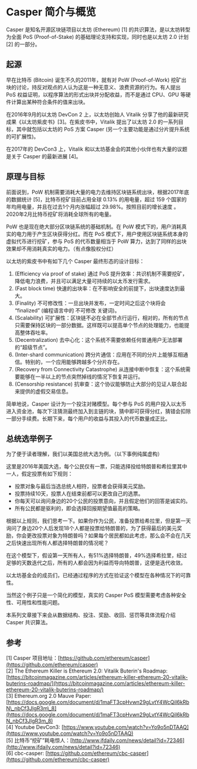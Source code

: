 # Casper 简介与概览

Casper 是知名开源区块链项目以太坊 \(Ethereum\) \[1\] 的共识算法，是以太坊转型为全面 PoS \(Proof-of-Stake\) 的基础理论支持和实现，同时也是以太坊 2.0 计划 \[2\] 的一部分。

## 起源

早在比特币 \(Bitcoin\) 诞生不久的2011年，就有对 PoW \(Proof-of-Work\) 挖矿出块的讨论，持反对观点的人认为这是一种无意义、浪费资源的行为。有人提出 PoS 权益证明，以程序算法的形式出块并分配收益，而不是通过 CPU、GPU 等硬件计算出某种符合条件的值来出块。

在2016年9月的以太坊 DevCon 2 上，以太坊创始人 Vitalik 分享了他的最新研究成果《以太坊紫皮书》\[3\]。在紫皮书中，Vitalik 提出了以太坊 2.0 的一系列目标，其中就包括以太坊的 PoS 方案 Casper \(另一个主要功能是通过分片提升系统的可扩展性\)。

在2017年的 DevCon3 上，Vitalik 和以太坊基金会的其他小伙伴也有大量的议题是关于 Casper 的最新进展 \[4\]。

## 原理与目标

前面说到，PoW 机制需要消耗大量的电力去维持区块链系统出块，根据2017年底的数据统计 \[5\]，比特币挖矿目前占用全球 0.13% 的用电量，超过 159 个国家的年均用电量，并且在过去1个月内涨幅超过 29.98%。按照目前的增长速度 。2020年2月比特币挖矿将消耗全球所有的电量。

PoW 也是现在绝大部分区块链系统的基础机制。在 PoW 模式下的，用户消耗真实的电力用于产生区块获得分红。而在 PoS 模式下，用户使用区块链系统本身的虚拟代币进行挖矿，参与 PoS 的代币数量相当于 PoW 算力，达到了同样的出块效果却不用消耗真实的电力。（有点像股权分红）

以太坊的紫皮书中有如下几个 Casper 最终形态的设计目标：

1. \(Efficiency via proof of stake\) 通过 PoS 提升效率：共识机制不需要挖矿，降低电力浪费，并且可以满足大量可持续的以太币发行需求。
2. \(Fast block time\) 快速的出块率：在不影响安全的前提下，出块速度达到最大。
3. \(Finality\) 不可修改性：一旦出块并发布，一定时间之后这个块将会 “finalized” \(编程语言中的 不可修改 关键词\)。
4. \(Scalability\) 可扩展性：区块链不必在全部节点行运行，相对的，所有的节点只需要保持区块的一部分数据。这样既可以提高单个节点的处理能力，也能提高整体吞吐率。
5. \(Decentralization\) 去中心化：这个系统不需要依赖任何普通用户无法部署的“超级节点”。
6. \(Inter-shard communication\) 跨分片通信：应用在不同的分片上能够互相通信。特别的，一个应用能够跨越多个分片存在。
7. \(Recovery from Connectivity Catastrophe\) 从连接中断中恢复：这个系统需要能够在一半以上的节点突然掉线的情况下恢复并运行。
8. \(Censorship resistance\) 抗审查：这个协议能够防止大部分的见证人联合起来提供的虚假交易信息。

简单地说，Casper 设计为一个投注对赌模型。每个参与 PoS 的用户投入以太币进入资金池，每次下注猜测最终加入到主链的块，猜中即可获得分红，猜错会扣除一部分手续费。长期下来，每个用户的收益与其投入的代币数量成正比。

## 总统选举例子

为了便于读者理解，我们以美国总统大选为例。（以下事例纯属虚构）

这里是2016年美国大选，每个公民仅有一票，只能选择投给特朗普和希拉里其中一人，假定投票有如下规则：

* 投票对象与最后当选总统人相符，投票者会获得美元奖励。
* 投票持续10天，投票人在结束前都可以更改自己的选票。
* 你每天可以询问身边的20个公民的投票意向，并且假定他们的回答是诚实的。
* 所有公民都是驱利的，即会选择回报期望值最高的策略。

根据以上规则，我们思考一下。如果你作为公民，准备投票给希拉里，但是第一天询问了身边20个人后发现18个人都是投票给特朗普的，为了获得最后的美元奖励，你会更改投票对象为特朗普吗？如果每个居民都如此考虑，那么会不会在几天之后快速出现所有人都选择特朗普的情况呢？

在这个模型下，假设第一天所有人，有51%选择特朗普，49%选择希拉里，经过足够的天数迭代之后，所有的人都会因为利益而导向特朗普，这便是迭代收敛。

以太坊基金会的成员们，已经通过程序的方式在验证这个模型在各种情况下的可靠性。

当然这个例子只是一个简化的模型，真实的 Casper PoS 模型需要考虑各种安全性、可用性和性能问题。

本系列文章接下来会从数据结构、投注、奖励、收回、惩罚等具体流程介绍 Casper 共识算法。

## 参考

\[1\] Casper 项目地址：[https://github.com/ethereum/casper](https://github.com/ethereum/casper)  
\[2\] The Ethereum Killer is Ethereum 2.0: Vitalik Buterin's Roadmap: [https://bitcoinmagazine.com/articles/ethereum-killer-ethereum-20-vitalik-buterins-roadmap/](https://bitcoinmagazine.com/articles/ethereum-killer-ethereum-20-vitalik-buterins-roadmap/)  
\[3\] Ethereum.org 2.0 Mauve Paper: [https://docs.google.com/document/d/1maFT3cpHvwn29gLvtY4WcQiI6kRbN\_nbCf3JlgR3m\_8](https://docs.google.com/document/d/1maFT3cpHvwn29gLvtY4WcQiI6kRbN_nbCf3JlgR3m_8)  
\[4\] Youtube DevCon3: [https://www.youtube.com/watch?v=Yo9o5nDTAAQ](https://www.youtube.com/watch?v=Yo9o5nDTAAQ)  
\[5\] 比特币“挖矿”耗电惊人：[http://www.jfdaily.com/news/detail?id=72346](http://www.jfdaily.com/news/detail?id=72346)  
\[6\] cbc-casper: [https://github.com/ethereum/cbc-casper](https://github.com/ethereum/cbc-casper)


